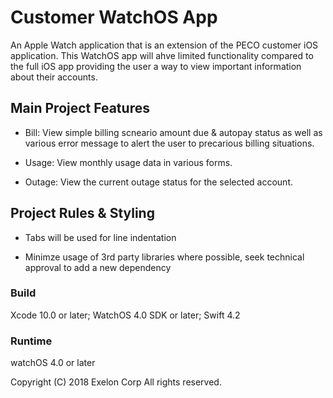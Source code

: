 # Customer WatchOS App

An Apple Watch application that is an extension of the PECO customer iOS application.  This WatchOS app will ahve limited functionality compared to the full iOS app providing the user a way to view important information about their accounts.

## Main Project Features

- Bill: View simple billing scneario amount due & autopay status as well as various error message to alert the user to precarious billing situations.

-  Usage: View monthly usage data in various forms.

- Outage: View the current outage status for the selected account.

## Project Rules & Styling

- Tabs will be used for line indentation

- Minimze usage of 3rd party libraries where possible, seek technical approval to add a new dependency

### Build

Xcode 10.0 or later; WatchOS 4.0 SDK or later; Swift 4.2

### Runtime

watchOS 4.0 or later

Copyright (C) 2018 Exelon Corp All rights reserved.
